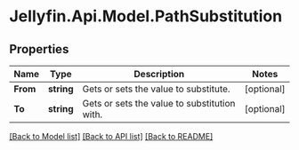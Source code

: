 
# Jellyfin.Api.Model.PathSubstitution

## Properties

Name | Type | Description | Notes
------------ | ------------- | ------------- | -------------
**From** | **string** | Gets or sets the value to substitute. | [optional] 
**To** | **string** | Gets or sets the value to substitution with. | [optional] 

[[Back to Model list]](../README.md#documentation-for-models)
[[Back to API list]](../README.md#documentation-for-api-endpoints)
[[Back to README]](../README.md)

